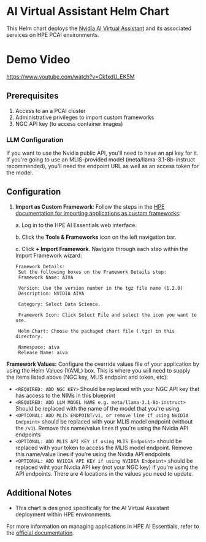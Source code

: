 # AI Virtual Assistant Helm Chart

This Helm chart deploys the [Nvidia AI Virtual Assistant](https://github.com/NVIDIA-AI-Blueprints/ai-virtual-assistant) and its associated services on HPE PCAI environments.

# Demo Video
https://www.youtube.com/watch?v=CkfxdU_EK5M

## Prerequisites

1. Access to an a PCAI cluster
2. Administrative privileges to import custom frameworks
3. NGC API key (to access container images)

### LLM Configuration

If you want to use the Nvidia public API, you'll need to have an api key for it.
If you're going to use an MLIS-provided model (meta/llama-3.1-8b-instruct recommended), you'll need the endpoint URL as well as an access token for the model.


## Configuration

1. **Import as Custom Framework**:
   Follow the steps in the [HPE documentation for importing applications as custom frameworks](https://support.hpe.com/hpesc/public/docDisplay?docId=a00aie16hen_us&page=ManageClusters/importing-applications.html):

   a. Log in to the HPE AI Essentials web interface.
   
   b. Click the **Tools & Frameworks** icon on the left navigation bar.
   
   c. Click **+ Import Framework**. Navigate through each step within the Import Framework wizard:

       Framework Details: 
        Set the following boxes on the Framework Details step:
        Framework Name: AIVA

        Version: Use the version number in the tgz file name (1.2.0)
        Description: NVIDIA AIVA 

        Category: Select Data Science.

        Framework Icon: Click Select File and select the icon you want to use.
        
        Helm Chart: Choose the packaged chart file (.tgz) in this directory.
        
        Namespace: aiva
        Release Name: aiva
        
    
    
**Framework Values:**
 Configure the override values file of your application by using the Helm Values (YAML) box. This is where you will need to supply the items listed above (NGC key, MLIS endpoint and token, etc):

* `<REQUIRED: ADD NGC KEY>` Should be replaced with your NGC API key that has access to the NIMs in this blueprint
* `<REQUIRED: ADD LLM MODEL NAME e.g. meta/llama-3.1-8b-instruct>` Should be replaced with the name of the model that you're using.
* `<OPTIONAL: ADD MLIS ENDPOINT/v1, or remove line if using NVIDIA Endpoint>` should be replaced with your MLIS model endpoint (without the `/v1`). Remove this name/value lines if you're using the Nvidia API endpoints
* `<OPTIONAL: ADD MLIS API KEY if using MLIS Endpoint>` should be replaced with your token to access the MLIS model endpoint. Remove this name/value lines if you're using the Nvidia API endpoints
* `<OPTIONAL: ADD NVIDIA API KEY if using NVIDIA Endpoint>` should be replaced wiht your Nvidia API key (not your NGC key) if you're using the API endpoints. There are 4 locations in the values you need to update.


## Additional Notes

- This chart is designed specifically for the AI Virtual Assistant deployment within HPE environments.

For more information on managing applications in HPE AI Essentials, refer to the [official documentation](https://support.hpe.com/hpesc/public/docDisplay?docId=a00aie16hen_us&page=ManageClusters/importing-applications.html).

